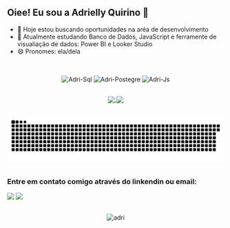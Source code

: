 ## Oiee! Eu sou a Adrielly Quirino 👋


- 🔭 Hoje estou buscando oportunidades na aréa de desenvolvimento
- 🌱 Atualmente estudando Banco de Dados, JavaScript e ferramente de visualiação de dados: Power BI e Looker Studio
- 😄 Pronomes: ela/dela

##

<div style="display: inline_block" align="center"><br>
  <img align="center" alt="Adri-Sql" height="30" width="40" src="https://cdn.jsdelivr.net/gh/devicons/devicon@latest/icons/azuresqldatabase/azuresqldatabase-original.svg" />
  <img align="center" alt="Adri-Postegre" height="30" width="40" src="https://cdn.jsdelivr.net/gh/devicons/devicon@latest/icons/postgresql/postgresql-original.svg" />
  <img align="center" alt="Adri-Js" height="30" width="40" src="https://cdn.jsdelivr.net/gh/devicons/devicon@latest/icons/javascript/javascript-original.svg" />           
</div>

##

<div style="display: inline_block" align="center">
  <a href="https://github.com/adriquirinos">
  <img height="160em" align="center" src="https://github-readme-stats.vercel.app/api?username=adriquirino&show_icons=true&theme=synthwave" />
</a>
  <a href="https://github.com/adriquirino/convoychat">
  <img height="160em" align="center" src="https://github-readme-stats.vercel.app/api/top-langs?username=adriquirino&layout=compact&langs_count=8&card_width=320&theme=synthwave" />
</a>
</div>

##

<picture>
  <source media="(prefers-color-scheme: dark)" srcset="https://raw.githubusercontent.com/adriquirino/adriquirino/output/github-contribution-grid-snake-dark.svg">
  <source media="(prefers-color-scheme: light)" srcset="https://raw.githubusercontent.com/adriquirino/adriquirino/output/github-contribution-grid-snake.svg">
  <img alt="github contribution grid snake animation" src="https://raw.githubusercontent.com/adriquirino/adriquirino/output/github-contribution-grid-snake.svg">
</picture>

##

### Entre em contato comigo através do linkendin ou email:

<div>
  <a href="https://www.linkedin.com/in/adriellymaria" target="_blank"><img src="https://img.shields.io/badge/-LinkedIn-%230077B5?style=for-the-badge&logo=linkedin&logoColor=white" target="_blank"></a>
  <a href = "mailto:adriellymaria485@gmail.com"><img src="https://img.shields.io/badge/-Gmail-%23333?style=for-the-badge&logo=gmail&logoColor=white" target="_blank"></a>
</div>

##

<div style="display: inline_block" align="center">
<img alt="adri" height="200" width="200" src="https://media.discordapp.net/attachments/1331015572246233139/1396342869777711215/Design_sem_nome.gif?ex=687dbd22&is=687c6ba2&hm=ec6470a3a0b6d9699626253b99d40edf4ce8afff1cb4a99e0f1f58f4fdb40bac&=">
</div>
